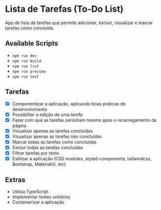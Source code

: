 # Lista de Tarefas (To-Do List)

App de lista de tarefas que permite adicionar, excluir, visualizar e marcar tarefas como concluída.

## Available Scripts

- `npm run dev`
- `npm run build`
- `npm run lint`
- `npm run preview`
- `npm run test`

## Tarefas

- [X] Componentizar a aplicação, aplicando boas práticas de desenvolvimento
- [X] Possibilitar a edição de uma tarefa
- [X] Fazer com que as tarefas persistam mesmo após o recarregamento da página
- [X] Visualizar apenas as tarefas concluídas
- [X] Visualizar apenas as tarefas não concluídas
- [X] Marcar todas as tarefas como concluídas
- [X] Excluir todas as tarefas concluídas
- [X] Filtrar tarefas por texto
- [X] Estilizar a aplicação (CSS modules, styled-components, tailwindcss, Bootstrap, MaterialUI, etc)

## Extras

- Utiliza TypeScript
- Implementar testes unitários
- Containerizar a aplicação